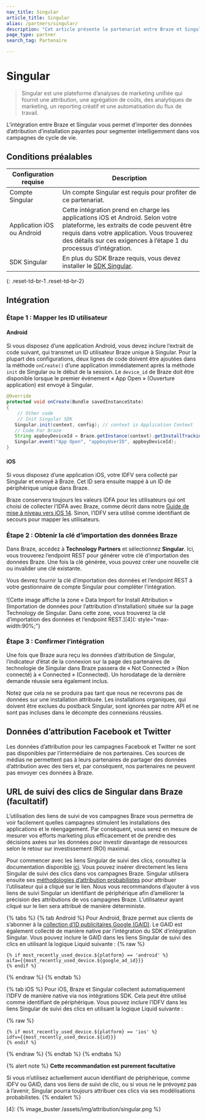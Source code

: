 ```yaml
---
nav_title: Singular
article_title: Singular
alias: /partners/singular/
description: "Cet article présente le partenariat entre Braze et Singular, une plateforme d’analyses de marketing unifiée qui vous permet d’importer des données d’attribution d’installations payantes."
page_type: partner
search_tag: Partenaire

---
```


# Singular

> Singular est une plateforme d’analyses de marketing unifiée qui fournit une attribution, une agrégation de coûts, des analytiques de marketing, un reporting créatif et une automatisation du flux de travail.

L’intégration entre Braze et Singular vous permet d’importer des données d’attribution d’installation payantes pour segmenter intelligemment dans vos campagnes de cycle de vie.

## Conditions préalables

| Configuration requise | Description |
|---|---|
| Compte Singular | Un compte Singular est requis pour profiter de ce partenariat. |
| Application iOS ou Android | Cette intégration prend en charge les applications iOS et Android. Selon votre plateforme, les extraits de code peuvent être requis dans votre application. Vous trouverez des détails sur ces exigences à l’étape 1 du processus d’intégration. |
| SDK Singular | En plus du SDK Braze requis, vous devez installer le [SDK Singular](https://support.singular.net/hc/en-us/articles/360037640172-Getting-Started-with-the-Singular-SDK-S2S). |
{: .reset-td-br-1 .reset-td-br-2}

## Intégration

### Étape 1 : Mapper les ID utilisateur

#### Android

Si vous disposez d’une application Android, vous devez inclure l’extrait de code suivant, qui transmet un ID utilisateur Braze unique à Singular. Pour la plupart des configurations, deux lignes de code doivent être ajoutées dans la méthode `onCreate()` d’une application immédiatement après la méthode `init` de Singular ou le début de la session. Le `device_id` de Braze doit être disponible lorsque le premier événement « App Open » (Ouverture application) est envoyé à Singular.

```java
@Override
protected void onCreate(Bundle savedInstanceState)
{
    // Other code
    // Init Singular SDK
   Singular.init(context, config); // context is Application Context
   // Code For Braze
   String appboyDeviceId = Braze.getInstance(context).getInstallTrackingId();
   Singular.event("App Open", "appboyUserID", appboyDeviceId);
}
```
#### iOS

Si vous disposez d’une application iOS, votre IDFV sera collecté par Singular et envoyé à Braze. Cet ID sera ensuite mappé à un ID de périphérique unique dans  Braze.

Braze conservera toujours les valeurs IDFA pour les utilisateurs qui ont choisi de collecter l’IDFA avec Braze, comme décrit dans notre [Guide de mise à niveau vers iOS 14]({{site.baseurl}}/developer_guide/platform_integration_guides/ios/ios_14/#idfa). Sinon, l’IDFV sera utilisé comme identifiant de secours pour mapper les utilisateurs.

### Étape 2 : Obtenir la clé d’importation des données Braze

Dans Braze, accédez à **Technology Partners** et sélectionnez **Singular**. Ici, vous trouverez l’endpoint REST pour générer votre clé d’importation des données Braze. Une fois la clé générée, vous pouvez créer une nouvelle clé ou invalider une clé existante. 

Vous devrez fournir la clé d’importation des données et l’endpoint REST à votre gestionnaire de compte Singular pour compléter l’intégration.<br>
<br>
![Cette image affiche la zone « Data Import for Install Attribution » (Importation de données pour l’attribution d’installation) située sur la page Technology de Singular. Dans cette zone, vous trouverez la clé d’importation des données et l’endpoint REST.][4]{: style="max-width:90%;"}

### Étape 3 : Confirmer l’intégration

Une fois que Braze aura reçu les données d’attribution de Singular, l’indicateur d’état de la connexion sur la page des partenaires de technologie de Singular dans Braze passera de « Not Connected » (Non connecté) à « Connected » (Connected). Un horodatage de la dernière demande réussie sera également inclus. 

Notez que cela ne se produira pas tant que nous ne recevrons pas de données sur une installation attribuée. Les installations organiques, qui doivent être exclues du postback Singular, sont ignorées par notre API et ne sont pas incluses dans le décompte des connexions réussies.

## Données d’attribution Facebook et Twitter

Les données d’attribution pour les campagnes Facebook et Twitter ne sont pas disponibles par l’intermédiaire de nos partenaires. Ces sources de médias ne permettent pas à leurs partenaires de partager des données d’attribution avec des tiers et, par conséquent, nos partenaires ne peuvent pas envoyer ces données à Braze.

## URL de suivi des clics de Singular dans Braze (facultatif)

L’utilisation des liens de suivi de vos campagnes Braze vous permettra de voir facilement quelles campagnes stimulent les installations des applications et le réengagement. Par conséquent, vous serez en mesure de mesurer vos efforts marketing plus efficacement et de prendre des décisions axées sur les données pour investir davantage de ressources selon le retour sur investissement (ROI) maximal.

Pour commencer avec les liens Singular de suivi des clics, consultez la documentation disponible [ici](https://support.singular.net/hc/en-us/articles/360030934212-Singular-Links-FAQ?navigation_side_bar=true). Vous pouvez insérer directement les liens Singular de suivi des clics dans vos campagnes Braze. Singular utilisera ensuite ses [méthodologies d’attribution probabilistes](https://support.singular.net/hc/en-us/articles/115000526963-Understanding-Singular-Mobile-App-Attribution?navigation_side_bar=true) pour attribuer l’utilisateur qui a cliqué sur le lien. Nous vous recommandons d’ajouter à vos liens de suivi Singular un identifiant de périphérique afin d’améliorer la précision des attributions de vos campagnes Braze. L’utilisateur ayant cliqué sur le lien sera attribué de manière déterministe.

{% tabs %}
{% tab Android %}
Pour Android, Braze permet aux clients de s’abonner à la [collection d’ID publicitaires Google (GAID)]({{site.baseurl}}/developer_guide/platform_integration_guides/android/initial_sdk_setup/optional_gaid_collection/#optional-google-advertising-id). Le GAID est également collecté de manière native par l’intégration du SDK d’intégration Singular. Vous pouvez inclure le GAID dans les liens Singular de suivi des clics en utilisant la logique Liquid suivante :
{% raw %}
```
{% if most_recently_used_device.${platform} == 'android' %}
aifa={{most_recently_used_device.${google_ad_id}}}
{% endif %}
```
{% endraw %}
{% endtab %}

{% tab iOS %}
Pour iOS, Braze et Singular collectent automatiquement l’IDFV de manière native via nos intégrations SDK. Cela peut être utilisé comme identifiant de périphérique. Vous pouvez inclure l’IDFV dans les liens Singular de suivi des clics en utilisant la logique Liquid suivante :

{% raw %}
```
{% if most_recently_used_device.${platform} == 'ios' %}
idfv={{most_recently_used_device.${id}}}
{% endif %}
```
{% endraw %}
{% endtab %}
{% endtabs %}

{% alert note %}
**Cette recommandation est purement facultative**<br>

Si vous n’utilisez actuellement aucun identifiant de périphérique, comme IDFV ou GAID, dans vos liens de suivi de clic, ou si vous ne le prévoyez pas à l’avenir, Singular pourra toujours attribuer ces clics via ses modélisations probabilistes.
{% endalert %}

[4]: {% image_buster /assets/img/attribution/singular.png %}